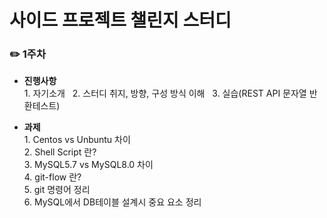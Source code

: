 # 사이드 프로젝트 챌린지 스터디

###  ✏️ 1주차
- **진행사항**
  <br> 1. 자기소개 &nbsp; 2. 스터디 취지, 방향, 구성 방식 이해 &nbsp; 3. 실습(REST API 문자열 반환테스트)

- **과제**
  <br> 1. Centos vs Unbuntu 차이 &nbsp;
  <br> 2. Shell Script 란?
  <br> 3. MySQL5.7 vs MySQL8.0 차이
  <br> 4. git-flow 란? &nbsp;
  <br> 5. git 명령어 정리 &nbsp;
  <br> 6. MySQL에서 DB테이블 설계시 중요 요소 정리
